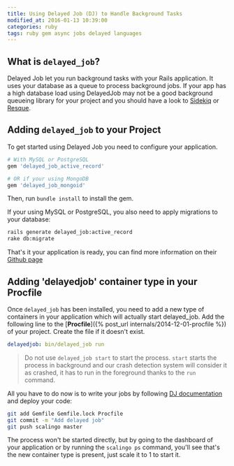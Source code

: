 ```yaml
---
title: Using Delayed Job (DJ) to Handle Background Tasks
modified_at: 2016-01-13 10:39:00
categories: ruby
tags: ruby gem async jobs delayed languages
---
```


## What is `delayed_job`?

Delayed Job let you run background tasks with your Rails application. It uses
your database as a queue to process background jobs. If your app has a high
database load using DelayedJob may not be a good background queueing library
for your project and you should have a look to
[Sidekiq](https://github.com/mperham/sidekiq) or
[Resque](https://github.com/resque/resque).

## Adding `delayed_job` to your Project

To get started using Delayed Job you need to configure your application.

```ruby
# With MySQL or PostgreSQL
gem 'delayed_job_active_record'

# OR if your using MongoDB
gem 'delayed_job_mongoid'
```

Then, run `bundle install` to install the gem.

If your using MySQL or PostgreSQL, you also need to apply migrations to your database:

```bash
rails generate delayed_job:active_record
rake db:migrate
```

That's it your application is ready, you can find more information on their
[Github page](https://github.com/collectiveidea/delayed_job)

## Adding 'delayedjob' container type in your Procfile

Once `delayed_job` has been installed, you need to add a new type of containers
in your application which will actually start delayed_job. Add the following
line to the [**Procfile**]({% post_url internals/2014-12-01-procfile %}) of
your project.  Create the file if it doesn't exist.

```yaml
delayedjob: bin/delayed_job run
```

<blockquote class="bg-danger">
Do not use <code>delayed_job start</code> to start the process.
<code>start</code> starts the process in background and our crash detection
system will consider it as crashed, it has to run in the foreground thanks to
the <code>run</code> command.
</blockquote>

All you have to do now is to write your jobs by following [DJ
documentation](https://github.com/collectiveidea/delayed_job) and deploy your
code:

```bash
git add Gemfile Gemfile.lock Procfile
git commit -m "Add delayed job"
git push scalingo master
```

The process won't be started directly, but by going to the dashboard of your
application or by running the `scalingo ps` command, you'll see that's the new
container type is present, just scale it to 1 to start it.

